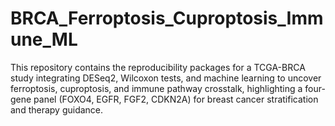 # BRCA_Ferroptosis_Cuproptosis_Immune_ML
This repository contains the reproducibility packages for a TCGA-BRCA study integrating DESeq2, Wilcoxon tests, and machine learning to uncover ferroptosis, cuproptosis, and immune pathway crosstalk, highlighting a four-gene panel (FOXO4, EGFR, FGF2, CDKN2A) for breast cancer stratification and therapy guidance.
